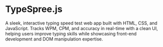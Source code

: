 # TypeSpree.js
A sleek, interactive typing speed test web app built with HTML, CSS, and JavaScript. Tracks WPM, CPM, and accuracy in real-time with a clean UI, helping users improve typing skills while showcasing front-end development and DOM manipulation expertise.
